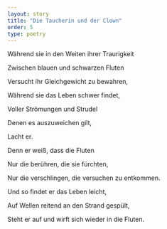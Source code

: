 ```yaml
---
layout: story
title: "Die Taucherin und der Clown"
order: 5
type: poetry
---
```


Während sie in den Weiten ihrer Traurigkeit

Zwischen blauen und schwarzen Fluten

Versucht ihr Gleichgewicht zu bewahren,


Während sie das Leben schwer findet,

Voller Strömungen und Strudel

Denen es auszuweichen gilt,


Lacht er.


Denn er weiß, dass die Fluten

Nur die berühren, die sie fürchten,

Nur die verschlingen, die versuchen zu entkommen.


Und so findet er das Leben leicht,

Auf Wellen reitend an den Strand gespült,

Steht er auf und wirft sich wieder in die Fluten.
